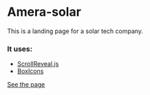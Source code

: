 # Amera-solar
This is a landing page for a solar tech company. 

### It uses:
- [ScrollReveal.js](http://scrollrevealjs.org/)
- [BoxIcons](http://boxicons.com/)

[See the page](https://xivilai.github.io/Amera-solar/)